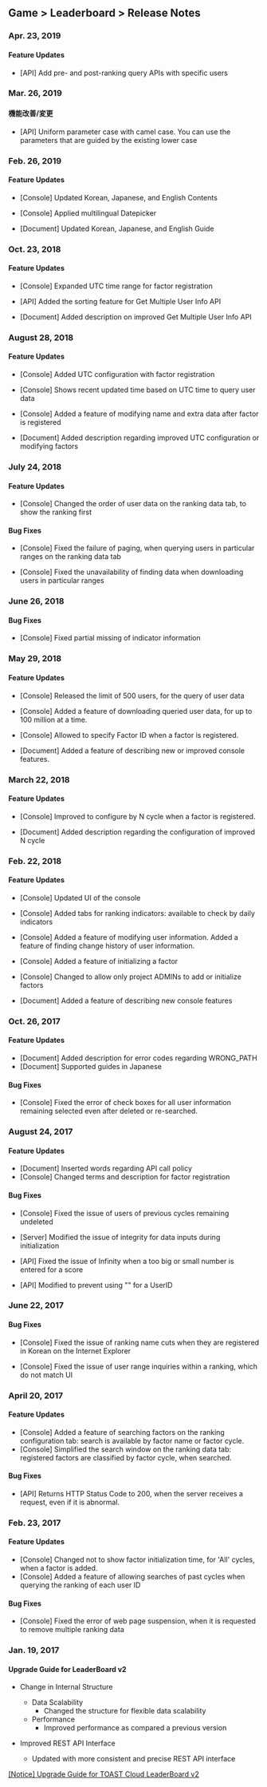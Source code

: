 ## Game > Leaderboard > Release Notes 

### Apr. 23, 2019

#### Feature Updates
* [API] Add pre- and post-ranking query APIs with specific users

### Mar. 26, 2019

#### 機能改善/変更
* [API] Uniform parameter case with camel case. You can use the parameters that are guided by the existing lower case 

### Feb. 26, 2019

#### Feature Updates
* [Console] Updated Korean, Japanese, and English Contents

* [Console] Applied multilingual Datepicker

* [Document] Updated Korean, Japanese, and English Guide

### Oct. 23, 2018

#### Feature Updates 
* [Console] Expanded UTC time range for factor registration 

* [API] Added the sorting feature for Get Multiple User Info API

* [Document] Added description on improved Get Multiple User Info API

### August 28, 2018

#### Feature Updates 
* [Console] Added UTC configuration with factor registration 

* [Console] Shows recent updated time based on UTC time to query user data 

* [Console] Added a feature of modifying name and extra data after factor is registered 

* [Document] Added description regarding improved UTC configuration or modifying factors 

### July 24, 2018 

#### Feature Updates 
* [Console] Changed the order of user data on the ranking data tab, to show the ranking first 

#### Bug Fixes 
* [Console] Fixed the failure of paging, when querying users in particular ranges on the ranking data tab 

* [Console] Fixed the unavailability of finding data when downloading users in particular ranges 

### June 26, 2018

#### Bug Fixes 
* [Console] Fixed partial missing of indicator information 

### May 29, 2018

#### Feature Updates 
* [Console] Released the limit of 500 users, for the query of user data 

* [Console] Added a feature of downloading queried user data, for up to 100 million at a time.

* [Console] Allowed to specify Factor ID when a factor is registered.  

* [Document] Added a feature of describing new or improved console features. 

### March 22, 2018

#### Feature Updates 
* [Console] Improved to configure by N cycle when a factor is registered. 

* [Document] Added description regarding the configuration of improved N cycle 

### Feb. 22, 2018

#### Feature Updates 
* [Console] Updated UI of the console 

* [Console] Added tabs for ranking indicators: available to check by daily indicators  

* [Console] Added a feature of modifying user information. Added a feature of finding change history of user information.  

* [Console] Added a feature of initializing a factor 

* [Console] Changed to allow only project ADMINs to add or initialize factors  

* [Document] Added a feature of describing new console features 

### Oct. 26, 2017

#### Feature Updates 
* [Document] Added description for error codes regarding WRONG_PATH 
* [Document] Supported guides in Japanese 

#### Bug Fixes 
* [Console] Fixed the error of check boxes for all user information remaining selected even after deleted or re-searched. 

### August 24, 2017

#### Feature Updates 
* [Document] Inserted words regarding API call policy 
* [Console] Changed terms and description for factor registration 

#### Bug Fixes 
* [Console] Fixed the issue of users of previous cycles remaining undeleted  

* [Server] Modified the issue of integrity for data inputs during initialization 

* [API] Fixed the issue of Infinity when a too big or small number is entered for a score 

* [API] Modified to prevent using "" for a UserID  

### June 22, 2017

#### Bug Fixes 
* [Console] Fixed the issue of ranking name cuts when they are registered in Korean on the Internet Explorer 

* [Console] Fixed the issue of user range inquiries within a ranking, which do not match UI

### April 20, 2017

#### Feature Updates 
* [Console] Added a feature of searching factors on the ranking configuration tab: search is available by factor name or factor cycle. 
* [Console] Simplified the search window on the ranking data tab: registered factors are classified by factor cycle, when searched. 

#### Bug Fixes 
* [API] Returns HTTP Status Code to 200, when the server receives a request, even if it is abnormal.  

### Feb. 23, 2017

#### Feature Updates 
* [Console] Changed not to show factor initialization time, for 'All' cycles, when a factor is added. 
* [Console] Added a feature of allowing searches of past cycles when querying the ranking of each user ID  

#### Bug Fixes 
* [Console] Fixed the error of web page suspension, when it is requested to remove multiple ranking data  

### Jan. 19, 2017

#### Upgrade Guide for LeaderBoard v2 

* Change in Internal Structure 
    * Data Scalability 
        * Changed the structure for flexible data scalability 
    * Performance
        * Improved performance as compared a previous version

* Improved REST API Interface 
    * Updated with more consistent and precise REST API interface

<a href="https://toast.com/support/notice/detail/1453435858K00349" target="_blank">[Notice] Upgrade Guide for TOAST Cloud LeaderBoard v2 </a><br>